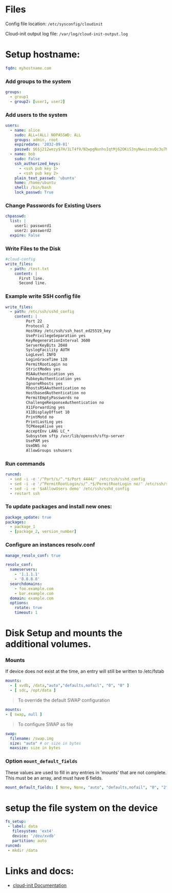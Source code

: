 # Files

Config file location: `/etc/sysconfig/cloudinit`

Cloud-init output log file: `/var/log/cloud-init-output.log`

# Setup hostname:

```yaml
fqdn: myhostname.com
```

### Add groups to the system
```yaml
groups:
  - group1
  - group2: [user1, user2]
```

### Add users to the system
```yaml
users:
  - name: alice
    sudo: ALL=(ALL) NOPASSWD: ALL
    groups: admin, root
    expiredate: '2032-09-01'
    passwd: $6$j212wezy$7H/1LT4f9/N3wpgNunhsIqtMj62OKiS3nyNwuizouQc3u7MbYCarYeAHWYPYb2FT.lbioDm2RrkJPb9BZMN1O/
  - name: bob
    sudo: False
    ssh_authorized_keys:
      - <ssh pub key 1>
      - <ssh pub key 2>
    plain_text_passwd: 'ubuntu'
    home: /home/ubuntu
    shell: /bin/bash
    lock_passwd: True
```

### Change Passwords for Existing Users
```yaml
chpasswd:
  list: |
    user1: password1
    user2: password2
  expire: False
```

### Write Files to the Disk
```yaml
#cloud-config
write_files:
  - path: /test.txt
    content: |
      First line.
      Second line.
```

### Example write SSH config file
```yaml
write_files:
  - path: /etc/ssh/sshd_config
    content: |
         Port 22
         Protocol 2
         HostKey /etc/ssh/ssh_host_ed25519_key
         UsePrivilegeSeparation yes
         KeyRegenerationInterval 3600
         ServerKeyBits 2048
         SyslogFacility AUTH
         LogLevel INFO
         LoginGraceTime 120
         PermitRootLogin no
         StrictModes yes
         RSAAuthentication yes
         PubkeyAuthentication yes
         IgnoreRhosts yes
         RhostsRSAAuthentication no
         HostbasedAuthentication no
         PermitEmptyPasswords no
         ChallengeResponseAuthentication no
         X11Forwarding yes
         X11DisplayOffset 10
         PrintMotd no
         PrintLastLog yes
         TCPKeepAlive yes
         AcceptEnv LANG LC_*
         Subsystem sftp /usr/lib/openssh/sftp-server
         UsePAM yes
         UseDNS no
         AllowGroups sshusers
```

### Run commands
```yaml
runcmd:
  - sed -i -e '/^Port/s/^.*$/Port 4444/' /etc/ssh/sshd_config
  - sed -i -e '/^PermitRootLogin/s/^.*$/PermitRootLogin no/' /etc/ssh/sshd_config
  - sed -i -e '$aAllowUsers demo' /etc/ssh/sshd_config
  - restart ssh
```

### To update packages and install new ones:
```yaml
package_update: true
packages:
  - package_1
  - [package_2, version_number]
```

### Configure an instances resolv.conf
```yaml
manage_resolv_conf: true

resolv_conf:
  nameservers:
    - '1.1.1.1'
    - '8.8.8.8'
  searchdomains:
    - foo.example.com
    - bar.example.com
  domain: example.com
  options:
    rotate: true
    timeout: 1
```

# Disk Setup and mounts the additional volumes.

### Mounts
If device does not exist at the time, an entry will still be written to /etc/fstab
```yaml
mounts:
  - [ xvdb, /data,"auto","defaults,nofail", "0", "0" ]
  - [ sdc, /opt/data ]
```

>To override the default SWAP configuration
```yaml
mounts:
- [ swap, null ]
```

>To configure SWAP as file
```yaml
swap:
  filename: /swap.img
  size: "auto" # or size in bytes
  maxsize: size in bytes
```

### Option `mount_default_fields`
These values are used to fill in any entries in 'mounts' that are not complete.  This must be an array, and must have 6 fields.
```yaml
mount_default_fields: [ None, None, "auto", "defaults,nofail", "0", "2" ]
```

# setup the file system on the device
```yaml
fs_setup:
 - label: data
   filesystem: 'ext4'
   device: '/dev/xvdb'
   partition: auto
runcmd:
 - mkdir /data
```


# Links and docs:

* [cloud-init Documentation](https://cloudinit.readthedocs.io/en/latest/)
